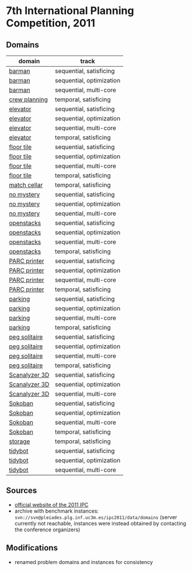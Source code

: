 # 7th International Planning Competition, 2011

## Domains

| domain | track |
|--------|-------|
| [barman](domains/barman-sequential-satisficing) | sequential, satisficing |
| [barman](domains/barman-sequential-optimization) | sequential, optimization |
| [barman](domains/barman-sequential-multi-core) | sequential, multi-core |
| [crew planning](domains/crew-planning-temporal-satisficing) | temporal, satisficing |
| [elevator](domains/elevator-sequential-satisficing) | sequential, satisficing |
| [elevator](domains/elevator-sequential-optimization) | sequential, optimization |
| [elevator](domains/elevator-sequential-multi-core) | sequential, multi-core |
| [elevator](domains/elevator-temporal-satisficing) | temporal, satisficing |
| [floor tile](domains/floor-tile-sequential-satisficing) | sequential, satisficing |
| [floor tile](domains/floor-tile-sequential-optimization) | sequential, optimization |
| [floor tile](domains/floor-tile-sequential-multi-core) | sequential, multi-core |
| [floor tile](domains/floor-tile-temporal-satisficing) | temporal, satisficing |
| [match cellar](domains/match-cellar-temporal-satisficing) | temporal, satisficing |
| [no mystery](domains/no-mystery-sequential-satisficing) | sequential, satisficing |
| [no mystery](domains/no-mystery-sequential-optimization) | sequential, optimization |
| [no mystery](domains/no-mystery-sequential-multi-core) | sequential, multi-core |
| [openstacks](domains/openstacks-sequential-satisficing) | sequential, satisficing |
| [openstacks](domains/openstacks-sequential-optimization) | sequential, optimization |
| [openstacks](domains/openstacks-sequential-multi-core) | sequential, multi-core |
| [openstacks](domains/openstacks-temporal-satisficing) | temporal, satisficing |
| [PARC printer](domains/parc-printer-sequential-satisficing) | sequential, satisficing |
| [PARC printer](domains/parc-printer-sequential-optimization) | sequential, optimization |
| [PARC printer](domains/parc-printer-sequential-multi-core) | sequential, multi-core |
| [PARC printer](domains/parc-printer-temporal-satisficing) | temporal, satisficing |
| [parking](domains/parking-sequential-satisficing) | sequential, satisficing |
| [parking](domains/parking-sequential-optimization) | sequential, optimization |
| [parking](domains/parking-sequential-multi-core) | sequential, multi-core |
| [parking](domains/parking-temporal-satisficing) | temporal, satisficing |
| [peg solitaire](domains/peg-solitaire-sequential-satisficing) | sequential, satisficing |
| [peg solitaire](domains/peg-solitaire-sequential-optimization) | sequential, optimization |
| [peg solitaire](domains/peg-solitaire-sequential-multi-core) | sequential, multi-core |
| [peg solitaire](domains/peg-solitaire-temporal-satisficing) | temporal, satisficing |
| [Scanalyzer 3D](domains/scanalyzer-3d-sequential-satisficing) | sequential, satisficing |
| [Scanalyzer 3D](domains/scanalyzer-3d-sequential-optimization) | sequential, optimization |
| [Scanalyzer 3D](domains/scanalyzer-3d-sequential-multi-core) | sequential, multi-core |
| [Sokoban](domains/sokoban-sequential-satisficing) | sequential, satisficing |
| [Sokoban](domains/sokoban-sequential-optimization) | sequential, optimization |
| [Sokoban](domains/sokoban-sequential-multi-core) | sequential, multi-core |
| [Sokoban](domains/sokoban-temporal-satisficing) | temporal, satisficing |
| [storage](domains/storage-temporal-satisficing) | temporal, satisficing |
| [tidybot](domains/tidybot-sequential-satisficing) | sequential, satisficing |
| [tidybot](domains/tidybot-sequential-optimization) | sequential, optimization |
| [tidybot](domains/tidybot-sequential-multi-core) | sequential, multi-core |

## Sources

* [official website of the 2011 IPC][1]
* archive with benchmark instances: `svn://svn@pleiades.plg.inf.uc3m.es/ipc2011/data/domains` (server currently not reachable, instances were instead obtained by contacting the conference organizers)

## Modifications

* renamed problem domains and instances for consistency




[1]:http://www.plg.inf.uc3m.es/ipc2011-deterministic/
